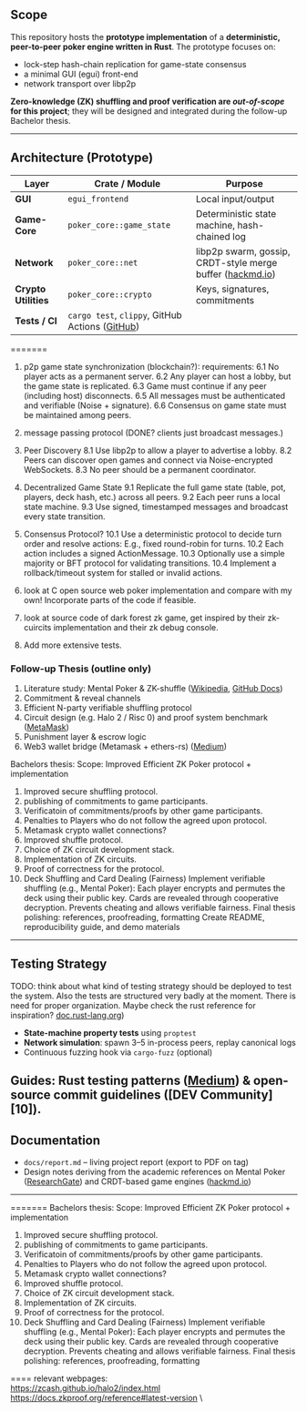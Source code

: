 ## Scope

This repository hosts the **prototype implementation** of a **deterministic, peer-to-peer poker engine written in Rust**.
The prototype focuses on:

* lock-step hash-chain replication for game-state consensus
* a minimal GUI (egui) front-end
* network transport over libp2p

**Zero-knowledge (ZK) shuffling and proof verification are *out-of-scope* for this project**; they will be designed and integrated during the follow-up Bachelor thesis.

---

## Architecture (Prototype)

| Layer                | Crate / Module                                       | Purpose                                                        |
| -------------------- | ---------------------------------------------------- | -------------------------------------------------------------- |
| **GUI**              | `egui_frontend`                                      | Local input/output                                             |
| **Game-Core**        | `poker_core::game_state`                             | Deterministic state machine, hash-chained log                  |
| **Network**          | `poker_core::net`                                    | libp2p swarm, gossip, CRDT-style merge buffer ([hackmd.io][2]) |
| **Crypto Utilities** | `poker_core::crypto`                                 | Keys, signatures, commitments                                  |
| **Tests / CI**       | `cargo test`, `clippy`, GitHub Actions ([GitHub][3]) |                                                                |
=======
1. p2p game state synchronization (blockchain?):
    requirements:
    6.1 No player acts as a permanent server.
    6.2 Any player can host a lobby, but the game state is replicated.
    6.3 Game must continue if any peer (including host) disconnects.
    6.5 All messages must be authenticated and verifiable (Noise + signature).
    6.6 Consensus on game state must be maintained among peers.
7. message passing protocol (DONE? clients just broadcast messages.)
8. Peer Discovery
    8.1 Use libp2p to allow a player to advertise a lobby.
    8.2 Peers can discover open games and connect via Noise-encrypted WebSockets.
    8.3 No peer should be a permanent coordinator.
9. Decentralized Game State
    9.1 Replicate the full game state (table, pot, players, deck hash, etc.) across all peers.
    9.2 Each peer runs a local state machine.
    9.3 Use signed, timestamped messages and broadcast every state transition.
10. Consensus Protocol?
    10.1 Use a deterministic protocol to decide turn order and resolve actions:
    E.g., fixed round-robin for turns.
    10.2 Each action includes a signed ActionMessage.
    10.3 Optionally use a simple majority or BFT protocol for validating transitions.
    10.4 Implement a rollback/timeout system for stalled or invalid actions.

11. look at C open source web poker implementation and compare with my own! Incorporate parts of the code if feasible.
12. look at source code of dark forest zk game, get inspired by their zk-cuircits implementation and their zk debug console.
13. Add more extensive tests.


### Follow-up Thesis (outline only)

1. Literature study: Mental Poker & ZK-shuffle ([Wikipedia][5], [GitHub Docs][6])
2. Commitment & reveal channels
3. Efficient N-party verifiable shuffling protocol
4. Circuit design (e.g. Halo 2 / Risc 0) and proof system benchmark ([MetaMask][8])
5. Punishment layer & escrow logic
6. Web3 wallet bridge (Metamask + ethers-rs) ([Medium][9])

Bachelors thesis: Scope: Improved Efficient ZK Poker protocol + implementation
1. Improved secure shuffling protocol.
2. publishing of commitments to game participants.
3. Verificatoin of commitments/proofs by other game participants.
4. Penalties to Players who do not follow the agreed upon protocol.
5. Metamask crypto wallet connections?
6. Improved shuffle protocol.
7. Choice of ZK circuit development stack.
8.  Implementation of ZK circuits.
9.  Proof of correctness for the protocol.
10. Deck Shuffling and Card Dealing (Fairness)
    Implement verifiable shuffling (e.g., Mental Poker):
    Each player encrypts and permutes the deck using their public key.
    Cards are revealed through cooperative decryption.
    Prevents cheating and allows verifiable fairness.
    Final thesis polishing: references, proofreading, formatting
    Create README, reproducibility guide, and demo materials

---

## Testing Strategy
TODO:
think about what kind of testing strategy should be deployed to test the system.
Also the tests are structured very badly at the moment. There is need for proper organization.
Maybe check the rust reference for inspiration? [doc.rust-lang.org][7])

* **State-machine property tests** using `proptest`
* **Network simulation**: spawn 3–5 in-process peers, replay canonical logs
* Continuous fuzzing hook via `cargo-fuzz` (optional)


Guides: Rust testing patterns ([Medium][4]) & open-source commit guidelines ([DEV Community][10]).
---

## Documentation

* `docs/report.md` – living project report (export to PDF on tag)
* Design notes deriving from the academic references on Mental Poker ([ResearchGate][1]) and CRDT-based game engines ([hackmd.io][2])

---

[1]: https://www.researchgate.net/publication/221354695_A_Zero-Knowledge_Poker_Protocol_That_Achieves_Confidentiality_of_the_Players%27_Strategy_or_How_to_Achieve_an_Electronic_Poker_Face?utm_source=chatgpt.com "(PDF) A Zero-Knowledge Poker Protocol That Achieves ..."
[2]: https://hackmd.io/%40nmohnblatt/SJKJfVqzq?utm_source=chatgpt.com "a zero knowledge library for Mental Poker (and all card games)"
[3]: https://github.com/rust-lang/rust-clippy?utm_source=chatgpt.com "rust-lang/rust-clippy: A bunch of lints to catch common ... - GitHub"
[4]: https://medium.com/coinmonks/commit-reveal-scheme-in-solidity-c06eba4091bb?utm_source=chatgpt.com "Commit-Reveal scheme in Solidity. What is it? | by Srinivas Joshi"
[5]: https://en.wikipedia.org/wiki/Mental_poker?utm_source=chatgpt.com "Mental poker - Wikipedia"
[6]: https://docs.github.com/en/actions/how-tos/use-cases-and-examples/building-and-testing/building-and-testing-rust?utm_source=chatgpt.com "Building and testing Rust - GitHub Docs"
[7]: https://doc.rust-lang.org/book/ch11-03-test-organization.html?utm_source=chatgpt.com "Test Organization - The Rust Programming Language"
[8]: https://metamask.io/news/polysnap-invoking-polywrap-wasm-wrappers-on-the-fly?utm_source=chatgpt.com "Polysnap: Invoking Polywrap Wasm Wrappers on the fly - MetaMask"
[9]: https://medium.com/%40kaishinaw/connect-metamask-with-ethers-js-fc9c7163fd4d?utm_source=chatgpt.com "Connect Metamask with Ethers.js - Medium"
=======
Bachelors thesis: Scope: Improved Efficient ZK Poker protocol + implementation
1. Improved secure shuffling protocol.
2. publishing of commitments to game participants.
3. Verificatoin of commitments/proofs by other game participants.
4. Penalties to Players who do not follow the agreed upon protocol.
5. Metamask crypto wallet connections?
6. Improved shuffle protocol.
7. Choice of ZK circuit development stack.
8.  Implementation of ZK circuits.
9.  Proof of correctness for the protocol.
10. Deck Shuffling and Card Dealing (Fairness)
    Implement verifiable shuffling (e.g., Mental Poker):
    Each player encrypts and permutes the deck using their public key.
    Cards are revealed through cooperative decryption.
    Prevents cheating and allows verifiable fairness.
    Final thesis polishing: references, proofreading, formatting

====
relevant webpages:\
https://zcash.github.io/halo2/index.html \
https://docs.zkproof.org/reference#latest-version \

